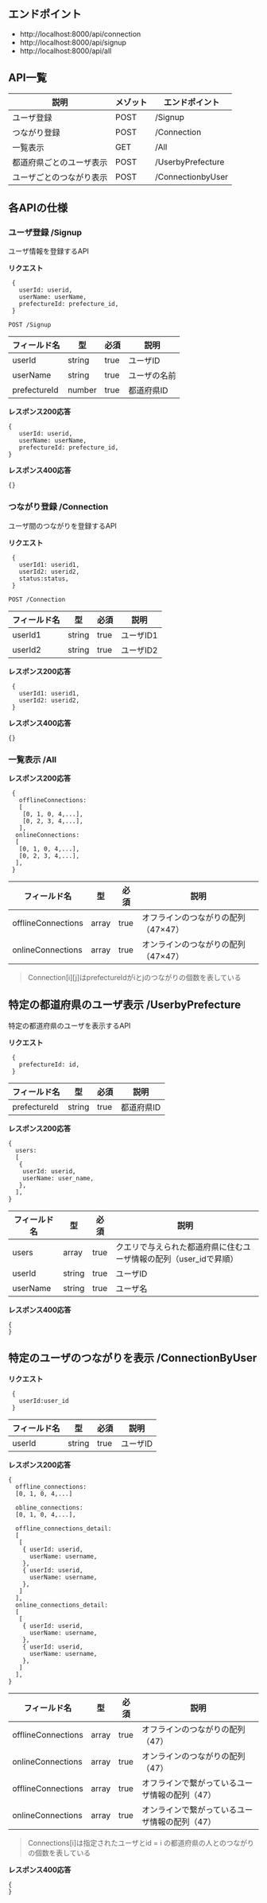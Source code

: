 ## エンドポイント
- http://localhost:8000/api/connection
- http://localhost:8000/api/signup
- http://localhost:8000/api/all


## API一覧
説明|メゾット|エンドポイント
 -- | -- | -- 
ユーザ登録 | POST |/Signup
つながり登録 | POST |/Connection
一覧表示 | GET |/All
都道府県ごとのユーザ表示 | POST | /UserbyPrefecture
ユーザごとのつながり表示 | POST| /ConnectionbyUser


## 各APIの仕様

### ユーザ登録 /Signup
ユーザ情報を登録するAPI

**リクエスト**
```
 {
   userId: userid,
   userName: userName,
   prefectureId: prefecture_id,
 }
 ```

 ```
 POST /Signup
 ```
 
 フィールド名 | 型 | 必須 | 説明
 -- | -- | -- | --
userId|string|true|ユーザID
userName|string|true|ユーザの名前
prefectureId|number|true|都道府県ID

**レスポンス200応答**
```
{
   userId: userid,
   userName: userName,
   prefectureId: prefecture_id,
}
```
**レスポンス400応答**
```
{}
```

### つながり登録 /Connection
ユーザ間のつながりを登録するAPI

**リクエスト**
```
 {
   userId1: userid1,
   userId2: userid2,
   status:status,
 }
 ```

 ```
 POST /Connection
 ```
 
 フィールド名 | 型 | 必須 | 説明
 -- | -- | -- | --
userId1|string|true|ユーザID1
userId2|string|true|ユーザID2

**レスポンス200応答**
```
 {
   userId1: userid1,
   userId2: userid2,
 }
 ```
**レスポンス400応答**
```
{}
```

### 一覧表示 /All
**レスポンス200応答**
```
 {
   offlineConnections:
   [
    [0, 1, 0, 4,...],
    [0, 2, 3, 4,...],
   ],
  onlineConnections:
  [
   [0, 1, 0, 4,...],
   [0, 2, 3, 4,...],
  ],
 }
 ```
 フィールド名 | 型 | 必須 | 説明
 -- | -- | -- | --
offlineConnections|array|true|オフラインのつながりの配列（47×47）
onlineConnections|array|true|オンラインのつながりの配列（47×47）
> Connection[i][j]はprefectureIdがiとjのつながりの個数を表している

## 特定の都道府県のユーザ表示 /UserbyPrefecture
特定の都道府県のユーザを表示するAPI

**リクエスト**
```
 {
   prefectureId: id,
 }
 ```
  フィールド名 | 型 | 必須 | 説明
 -- | -- | -- | --
prefectureId|string|true|都道府県ID


 **レスポンス200応答**
 ```
 {
   users:
   [
    {
     userId: userid,
     userName: user_name,
    },
   ],
 }
 ```
フィールド名 | 型 | 必須 | 説明
 -- | -- | -- | --
users|array|true|クエリで与えられた都道府県に住むユーザ情報の配列（user_idで昇順）
userId|string|true|ユーザID
userName|string|true|ユーザ名

**レスポンス400応答**
 ```
 {
 }
 ```
 ## 特定のユーザのつながりを表示 /ConnectionByUser
 **リクエスト**
```
 {
   userId:user_id
 }
 ```
   フィールド名 | 型 | 必須 | 説明
 -- | -- | -- | --
userId|string|true|ユーザID

  **レスポンス200応答**
 ```
 {
   offline_connections:
   [0, 1, 0, 4,...]
   
   obline_connections:
   [0, 1, 0, 4,...],
   
   offline_connections_detail:
   [
    [
     { userId: userid,
       userName: username,
     },
     { userId: userid,
       userName: username,
     },
    ]
   ],
   online_connections_detail:
   [
    [
     { userId: userid,
       userName: username,
     },
     { userId: userid,
       userName: username,
     },
    ]
   ],
 }
 ```
  フィールド名 | 型 | 必須 | 説明
 -- | -- | -- | --
offlineConnections|array|true|オフラインのつながりの配列（47）
onlineConnections|array|true|オンラインのつながりの配列（47）
offlineConnections|array|true|オフラインで繋がっているユーザ情報の配列（47）
onlineConnections|array|true|オンラインで繋がっているユーザ情報の配列（47）
> Connections[i]は指定されたユーザとid = i の都道府県の人とのつながりの個数を表している

**レスポンス400応答**
```
{
}
```
